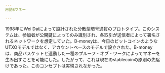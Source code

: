```yaml
---
用語Bマネー

---
```

1998年にWei Daiによって設計された分散型暗号通貨のプロトタイプ。このシステムは、参加者が公開鍵によってのみ識別され、各取引が送信者によって署名されるネットワークを想定していた。B-moneyは、今日のビットコインのようなUTXOモデルではなく、アカウントベースのモデルで設立された。B-moneyは、商品バスケットと連動した一種のプルーフ・オブ・ワークによってマネーを生み出すことを可能にした。したがって、これは現在のstablecoinの原則の先駆けであった。このコンセプトは実現されなかった。